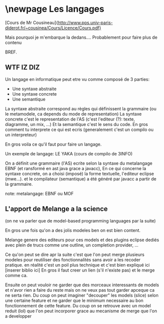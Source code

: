 \newpage
Les langages
============

[Cours de Mr Cousineau]{http://www.pps.univ-paris-diderot.fr/~cousinea/Cours/Licence/Cours.pdf}

Mais pourquoi je m'embarque la dedans.... Probablement pour faire plus de contenu

BREF.

WTF IZ DIZ
----------

Un langage en informatique peut etre vu comme composé de 3 parties:
 - Une syntaxe abstraite
 - Une syntaxe concrete
 - Une semantique

La syntaxe abstraite correspond au règles qui définissent la grammaire (ou le metamodele, ca depends du mode de representation)
La syntaxe concrete c'est le representation de l'AS (c'est l'editeur (?): texte, diagramme, un mix, ...)
Et la semantique c'est le sens du code. En gros comment tu interprete ce qui est ecris (generalement c'est un compilo ou un interpreteur)

En gros voila ce qu'il faut pour faire un langage.

Un exemple de langage: 
 LE YAKA (cours de compilo de 3INFO)

 On a définit une grammaire (l'AS) ecrite selon la syntaxe du metalangage EBNF (et ransformé en ast java grace a javacc),
 En ce qui concerne la syntaxe concrete, on a choisi (imposé) la forme textuelle, l'editeur eclipse (mwe...).
 et le compilateur (semantique) a été généré par javacc a partir de la grammaire.


note: metalangage: EBNF ou MOF


L'apport de Melange a la science
--------------------------------

(on ne va parler que de model-based programming languages par la suite)

En gros une fois qu'on a des jolis modeles ben on est bien content.

Melange genere des editeurs pour ces models et des plugins eclipse dediés avec plein de trucs comme une outline, un completion provider, ...

Ce qu'on peut se dire apr la suite c'est que l'on peut merge plusieurs modeles pour reutiliser des fonctionnalités sans avoir a les recoder
pratique.
en réalité c'est un poil plus technique et c'est bien expliqué ici [inserer biblio ici]
En gros il faut creer un lien (s'il n'existe pas) et le merge comme ca.

Ensuite on peut vouloir ne garder que des morceaux interessants de models et n'avor rien a faire du reste
mais on ne veux pas tout garder apceque ca ne serta rien.
Du coup on peut imaginer "decouper" les models (slice) selon une certaine feature et ne garder que le minimum necessaire au bon
fonctionnement de cette feature. Du coup on se retrouve avec un model reduit (lol) que l'on peut incorporer grace au mecanisme
de merge que l'on a developper 
